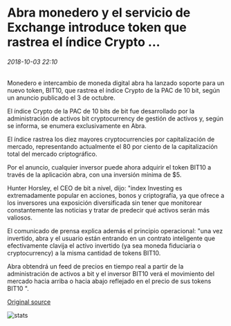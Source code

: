 # Abra monedero y el servicio de Exchange introduce token que rastrea el índice Crypto ...

###### 2018-10-03 22:10

Monedero e intercambio de moneda digital abra ha lanzado soporte para un nuevo token, BIT10, que rastrea el índice Crypto de la PAC de 10 bit, según un anuncio publicado el 3 de octubre.

El índice Crypto de la PAC de 10 bits de bit fue desarrollado por la administración de activos bit cryptocurrency de gestión de activos y, según se informa, se enumera exclusivamente en Abra.

El índice rastrea los diez mayores cryptocurrencies por capitalización de mercado, representando actualmente el 80 por ciento de la capitalización total del mercado criptográfico.

Por el anuncio, cualquier inversor puede ahora adquirir el token BIT10 a través de la aplicación abra, con una inversión mínima de $5.

Hunter Horsley, el CEO de bit a nivel, dijo: "index Investing es extremadamente popular en acciones, bonos y criptografía, ya que ofrece a los inversores una exposición diversificada sin tener que monitorear constantemente las noticias y tratar de predecir qué activos serán más valiosos.

El comunicado de prensa explica además el principio operacional: "una vez invertido, abra y el usuario están entrando en un contrato inteligente que efectivamente clavija el activo invertido (ya sea moneda fiduciaria o cryptocurrency) a la misma cantidad de tokens BIT10.

Abra obtendrá un feed de precios en tiempo real a partir de la administración de activos a bit y el inversor BIT10 verá el movimiento del mercado hacia arriba o hacia abajo reflejado en el precio de sus tokens BIT10 ".

[Original source](https://cointelegraph.com/news/abra-wallet-and-exchange-service-introduces-token-that-tracks-crypto-index)

![stats](https://c.statcounter.com/11760860/0/a89fa40b/1/ "stats")